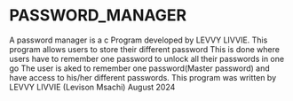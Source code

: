 # PASSWORD_MANAGER

A password manager is a c Program developed by LEVVY LIVVIE. This program allows users to store their different password
This is done where users have to remember one password to unlock all their passwords in one go
The user is aked to remember one password(Master password) and have access to his/her different passwords.
This program was written by LEVVY LIVVIE (Levison Msachi) August 2024
